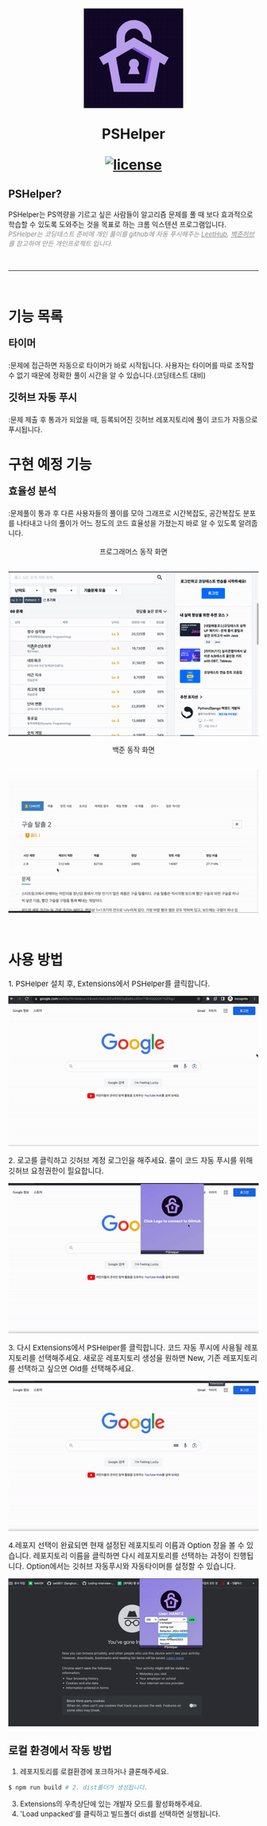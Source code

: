 <h1 align="center">
  <img src="./public/PSHelper.png" alt="PSHelper" width="200">
  <p style="font-weight: 700;" >PSHelper</p>
<p align="center">
  <a href="LICENSE"><img src="https://img.shields.io/badge/license-MIT-blue.svg" alt="license"/></a>
</a>
</p>
</h1>

<!--- 소개 --->

## PSHelper?

<p>
  PSHelper는 PS역량을 기르고 싶은 사람들이 알고리즘 문제를 풀 때 보다 효과적으로 학습할 수 있도록 도와주는 것을 목표로 하는 크롬 익스텐션 프로그램입니다.
  <br>
  <em style="opacity:0.5; font-size: 13px;" >PSHelper는 코딩테스트 준비에 개인 풀이를 github에 자동 푸시해주는 <a href="https://github.com/QasimWani/LeetHub">LeetHub</a>, <a href="https://github.com/BaekjoonHub/BaekjoonHub">백준허브</a>를 참고하여 만든 개인프로젝트 입니다.</em>
</p>

<br/>
<hr/>
<br/>

# 기능 목록

<p style="font-weight: 700; font-size: 20px" >타이머</p>
</hr>
 :문제에 접근하면 자동으로 타이머가 바로 시작됩니다. 사용자는 타이머를 따로 조작할 수 없기 때문에 정확한 풀이 시간을 알 수 있습니다.(코딩테스트 대비)

</br>
<p style="font-weight: 700; font-size: 20px" >깃허브 자동 푸시</p>
</hr>
 :문제 제출 후 통과가 되었을 때, 등록되어진 깃허브 레포지토리에 풀이 코드가 자동으로 푸시됩니다.

</br>
</hr>

# 구현 예정 기능

<p style="font-weight: 700; font-size: 20px" >효율성 분석</p>
</hr>
 :문제풀이 통과 후 다른 사용자들의 풀이를 모아 그래프로 시간복잡도, 공간복잡도 분포를 나타내고 나의 풀이가 어느 정도의 코드 효율성을 가졌는지 바로 알 수 있도록 알려줍니다.

</br>
</br>
<div align="center">프로그래머스 동작 화면</div>
<br/>

![](asset/programmersTimer.gif)

<div align="center">백준 동작 화면</div>
<br/>

![](asset/baekjunTimer.gif)

</br>

# 사용 방법

<p style="font-size:15px;" >1. PSHelper 설치 후, Extensions에서 PSHelper를 클릭합니다.</p>

![](asset/workflow_1.gif)

<p style="font-size:15px;" >2. 로고를 클릭하고 깃허브 계정 로그인을 해주세요. 풀이 코드 자동 푸시를 위해 깃허브 요청권한이 필요합니다.</p>

![](asset/workflow_2.gif)

<p style="font-size:15px;" >3.  다시 Extensions에서 PSHelper를 클릭합니다. 코드 자동 푸시에 사용될 레포지토리를 선택해주세요. 새로운 레포지토리 생성을 원하면 New, 기존 레포지토리를 선택하고 싶으면 Old를 선택해주세요.</p>

![](asset/workflow_3.gif)

<p style="font-size:15px;" >4.레포지 선택이 완료되면 현재 설정된 레포지토리 이름과 Option 창을 볼 수 있습니다. 레포지토리 이름을 클릭하면 다시 레포지토리를 선택하는 과정이 진행됩니다. Option에서는 깃허브 자동푸시와 자동타이머를 설정할 수 있습니다. </p>

![](asset/workflow_4.gif)

## 로컬 환경에서 작동 방법

1. 레포지토리를 로컬환경에 포크하거나 클론해주세요.

```sh
$ npm run build # 2. dist폴더가 생성됩니다.
```

3. Extensions의 우측상단에 있는 개발자 모드를 활성화해주세요.
4. 'Load unpacked'를 클릭하고 빌드폴더 dist를 선택하면 실행됩니다.

<br />
